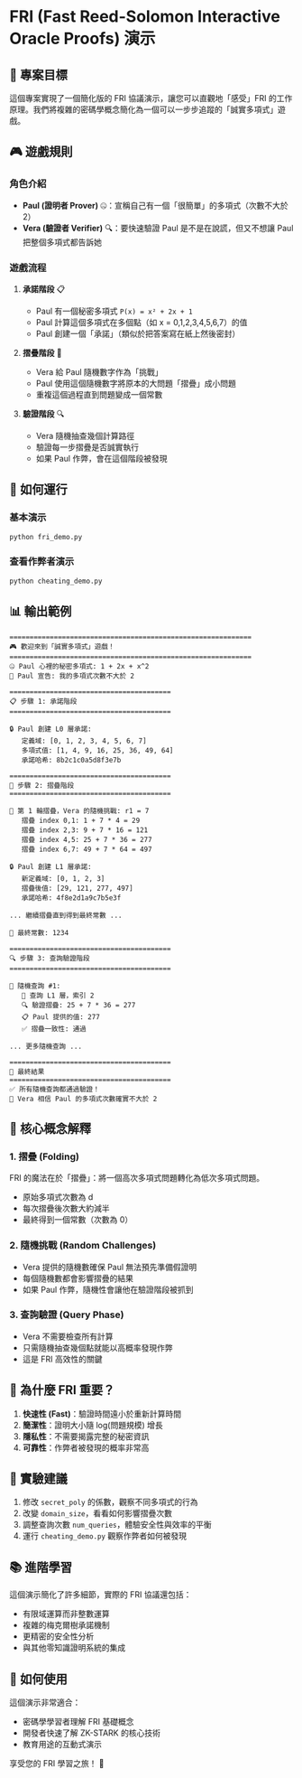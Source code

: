 # FRI (Fast Reed-Solomon Interactive Oracle Proofs) 演示

## 🎯 專案目標

這個專案實現了一個簡化版的 FRI 協議演示，讓您可以直觀地「感受」FRI 的工作原理。我們將複雜的密碼學概念簡化為一個可以一步步追蹤的「誠實多項式」遊戲。

## 🎮 遊戲規則

### 角色介紹
- **Paul (證明者 Prover)** 🤐：宣稱自己有一個「很簡單」的多項式（次數不大於 2）
- **Vera (驗證者 Verifier)** 🔍：要快速驗證 Paul 是不是在說謊，但又不想讓 Paul 把整個多項式都告訴她

### 遊戲流程

1. **承諾階段** 📋
   - Paul 有一個秘密多項式 `P(x) = x² + 2x + 1`
   - Paul 計算這個多項式在多個點（如 x = 0,1,2,3,4,5,6,7）的值
   - Paul 創建一個「承諾」（類似於把答案寫在紙上然後密封）

2. **摺疊階段** 🔄
   - Vera 給 Paul 隨機數字作為「挑戰」
   - Paul 使用這個隨機數字將原本的大問題「摺疊」成小問題
   - 重複這個過程直到問題變成一個常數

3. **驗證階段** 🔍
   - Vera 隨機抽查幾個計算路徑
   - 驗證每一步摺疊是否誠實執行
   - 如果 Paul 作弊，會在這個階段被發現

## 🚀 如何運行

### 基本演示
```bash
python fri_demo.py
```

### 查看作弊者演示
```bash
python cheating_demo.py
```

## 📊 輸出範例

```
============================================================
🎮 歡迎來到「誠實多項式」遊戲！
============================================================
🤐 Paul 心裡的秘密多項式: 1 + 2x + x^2
📢 Paul 宣告: 我的多項式次數不大於 2

========================================
📋 步驟 1: 承諾階段
========================================

🔒 Paul 創建 L0 層承諾:
   定義域: [0, 1, 2, 3, 4, 5, 6, 7]
   多項式值: [1, 4, 9, 16, 25, 36, 49, 64]
   承諾哈希: 8b2c1c0a5d8f3e7b

========================================
🔄 步驟 2: 摺疊階段
========================================

🎲 第 1 輪摺疊，Vera 的隨機挑戰: r1 = 7
   摺疊 index 0,1: 1 + 7 * 4 = 29
   摺疊 index 2,3: 9 + 7 * 16 = 121
   摺疊 index 4,5: 25 + 7 * 36 = 277
   摺疊 index 6,7: 49 + 7 * 64 = 497

🔒 Paul 創建 L1 層承諾:
   新定義域: [0, 1, 2, 3]
   摺疊後值: [29, 121, 277, 497]
   承諾哈希: 4f8e2d1a9c7b5e3f

... 繼續摺疊直到得到最終常數 ...

🎯 最終常數: 1234

========================================
🔍 步驟 3: 查詢驗證階段
========================================

🎲 隨機查詢 #1:
   📍 查詢 L1 層，索引 2
   🔍 驗證摺疊: 25 + 7 * 36 = 277
   📋 Paul 提供的值: 277
   ✅ 摺疊一致性: 通過

... 更多隨機查詢 ...

========================================
🏁 最終結果
========================================
✅ 所有隨機查詢都通過驗證！
🎉 Vera 相信 Paul 的多項式次數確實不大於 2
```

## 🔬 核心概念解釋

### 1. 摺疊 (Folding)
FRI 的魔法在於「摺疊」：將一個高次多項式問題轉化為低次多項式問題。
- 原始多項式次數為 d
- 每次摺疊後次數大約減半
- 最終得到一個常數（次數為 0）

### 2. 隨機挑戰 (Random Challenges)
- Vera 提供的隨機數確保 Paul 無法預先準備假證明
- 每個隨機數都會影響摺疊的結果
- 如果 Paul 作弊，隨機性會讓他在驗證階段被抓到

### 3. 查詢驗證 (Query Phase)
- Vera 不需要檢查所有計算
- 只需隨機抽查幾個點就能以高概率發現作弊
- 這是 FRI 高效性的關鍵

## 🎯 為什麼 FRI 重要？

1. **快速性 (Fast)**：驗證時間遠小於重新計算時間
2. **簡潔性**：證明大小隨 log(問題規模) 增長
3. **隱私性**：不需要揭露完整的秘密資訊
4. **可靠性**：作弊者被發現的概率非常高

## 🧪 實驗建議

1. 修改 `secret_poly` 的係數，觀察不同多項式的行為
2. 改變 `domain_size`，看看如何影響摺疊次數
3. 調整查詢次數 `num_queries`，體驗安全性與效率的平衡
4. 運行 `cheating_demo.py` 觀察作弊者如何被發現

## 📚 進階學習

這個演示簡化了許多細節，實際的 FRI 協議還包括：
- 有限域運算而非整數運算
- 複雜的梅克爾樹承諾機制
- 更精密的安全性分析
- 與其他零知識證明系統的集成

## 🤝 如何使用

這個演示非常適合：
- 密碼學學習者理解 FRI 基礎概念
- 開發者快速了解 ZK-STARK 的核心技術
- 教育用途的互動式演示

享受您的 FRI 學習之旅！ 🎉 